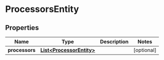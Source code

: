 

# ProcessorsEntity

## Properties

Name | Type | Description | Notes
------------ | ------------- | ------------- | -------------
**processors** | [**List&lt;ProcessorEntity&gt;**](ProcessorEntity.md) |  |  [optional]



